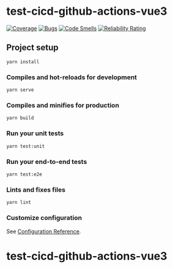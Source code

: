 # test-cicd-github-actions-vue3

[![Coverage](https://sonarcloud.io/api/project_badges/measure?project=dimaaash_test-cicd-github-actions-vue3&metric=coverage)](https://sonarcloud.io/dashboard?id=dimaaash_test-cicd-github-actions-vue3)
[![Bugs](https://sonarcloud.io/api/project_badges/measure?project=dimaaash_test-cicd-github-actions-vue3&metric=bugs)](https://sonarcloud.io/dashboard?id=dimaaash_test-cicd-github-actions-vue3)
[![Code Smells](https://sonarcloud.io/api/project_badges/measure?project=dimaaash_test-cicd-github-actions-vue3&metric=code_smells)](https://sonarcloud.io/dashboard?id=dimaaash_test-cicd-github-actions-vue3)
[![Reliability Rating](https://sonarcloud.io/api/project_badges/measure?project=dimaaash_test-cicd-github-actions-vue3&metric=reliability_rating)](https://sonarcloud.io/dashboard?id=dimaaash_test-cicd-github-actions-vue3)

## Project setup
```
yarn install
```

### Compiles and hot-reloads for development
```
yarn serve
```

### Compiles and minifies for production
```
yarn build
```

### Run your unit tests
```
yarn test:unit
```

### Run your end-to-end tests
```
yarn test:e2e
```

### Lints and fixes files
```
yarn lint
```

### Customize configuration
See [Configuration Reference](https://cli.vuejs.org/config/).
# test-cicd-github-actions-vue3
